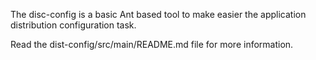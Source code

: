 The disc-config is a basic Ant based tool to make easier the application distribution configuration task.

Read the dist-config/src/main/README.md file for more information.
